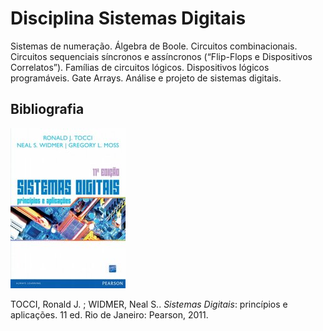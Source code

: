 # Disciplina Sistemas Digitais

Sistemas de numeração. Álgebra de Boole. Circuitos combinacionais. Circuitos sequenciais síncronos e assíncronos (“Flip-Flops e Dispositivos Correlatos”). Famílias de circuitos lógicos. Dispositivos lógicos programáveis. Gate Arrays. Análise e projeto de sistemas digitais.


## Bibliografia

![](img/tocci.jpg)

TOCCI, Ronald J. ; WIDMER, Neal S.. *Sistemas Digitais*: princípios e aplicações. 11 ed. Rio de Janeiro: Pearson, 2011.
